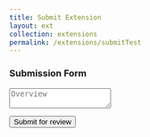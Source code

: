 ```yaml
---
title: Submit Extension
layout: ext
collection: extensions
permalink: /extensions/submitTest
---
```


<link rel="stylesheet" href="https://cdn.jsdelivr.net/npm/easymde/dist/easymde.min.css">
<script src="https://cdn.jsdelivr.net/npm/easymde/dist/easymde.min.js"></script>

<div class="mt-2 mb-3">
  <h3>Submission Form</h3>
</div>
<form id="extsubmit" method="POST"
  action="https://lb-staticman.herokuapp.com/v3/entry/github/lioranboard/lioranboard.github.io/main/comments">
  <input name="options[redirect]" type="hidden" value="https://sammi.solutions/extensions/success">
  <input name="options[type]" type="hidden" value="extensions">
  <input name="fields[permalink]" id ="permalink" type="hidden" value="">
  <input type="hidden" name="options[reCaptcha][siteKey]" value="6Ldk0KccAAAAAOmoMCTuurrpYp06Yu4K7cvRsu6h">
  <input type="hidden" name="options[reCaptcha][secret]"
    value="ec9873DSqTi1ZXkXPb4Z9ogdlqnn9yuzRpapTIlrWU2w8/X300R7mXcvonnELyNierihg9KxXgqfpBmAECYV0qVUFPUSltVGMgtRWPnZ8jY306ETQ3zVUwHlPIaynbrArmvp2CdTXBiaXmM9wuGkgRY6WUfFwMOkj8Zq4oB9nUfAUx+m8K47fbBOHbjUpyZtC+1bjmFbCDBcznQdzig+UV97pzUEHCVKmMrBKBGkeE8wB6w/f9DhwD6fPnN0m9KDdwqcEweegzBjnICVIegj9KGn1P6sMYex8u+z9AM+3H715sCXef7XygtJlttxCyT9NwY4Zy+0IEm6zHRDDRKe3Q==">
  <div>
  <textarea name="fields[overview]" class="form-control mx-2 mb-2 w-auto" placeholder="Overview" id="overview"></textarea>
  </div>


  <button type="submit" class="btn btn-primary g-recaptcha mt-2 mx-2 mb-5"
    data-sitekey="6Ldk0KccAAAAAOmoMCTuurrpYp06Yu4K7cvRsu6h" data-callback='onSubmit'>Submit for review</button>
</form>

<script src="https://www.google.com/recaptcha/api.js" async defer></script>
<script>

const overviewMd = createMD('overview')
const setupMd = createMD('overview')


function createMD (e) {
const newMDE = new EasyMDE ({
element: document.getElementById(e),
autosave: {
		enabled: true,
		uniqueId: "MyUniqueID",
		delay: 1000,
	},
placeholder: 'Extension overview and info about its functionalities'

});
return newMDE
}

slugify = ( text ) => {
    return text
    .toString()
    .normalize( 'NFD' )                   
    .replace( /[\u0300-\u036f]/g, '' )  
    .toLowerCase()
    .trim()
    .replace(/\s+/g, '-')
    .replace(/[^\w\-]+/g, '')
    .replace(/\-\-+/g, '-'); 
  };

  function onSubmit(token) {
    const category = document.getElementById('category').value
    const title = document.getElementById('title').value
    const permalink = `extensions/${category}/${slugify(title)}`
    document.getElementById('permalink').value = permalink
    const overview = document.getElementById('overview')
    const overviewReplaced = overview.value.replace(/(?:\r\n|\r|\n)/g, '<br>');
    const setup = document.getElementById('setup')
    const setupReplaced = setup.value.replace(/(?:\r\n|\r|\n)/g, '<br>');
    overview.value = overviewReplaced
    setup.value = setupReplaced
    document.getElementById("extsubmit").submit();
  }
</script>